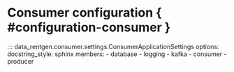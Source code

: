 # Consumer configuration { #configuration-consumer }

::: data_rentgen.consumer.settings.ConsumerApplicationSettings
    options:
        docstring_style: sphinx
        members:
            - database
            - logging
            - kafka
            - consumer
            - producer
